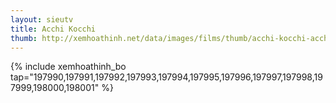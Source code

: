```yaml
---
layout: sieutv
title: Acchi Kocchi
thumb: http://xemhoathinh.net/data/images/films/thumb/acchi-kocchi-acchi-kocchi-2012.jpg
---
```

{% include xemhoathinh_bo tap="197990,197991,197992,197993,197994,197995,197996,197997,197998,197999,198000,198001" %} 
